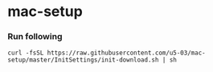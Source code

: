 # mac-setup

### Run following

```
curl -fsSL https://raw.githubusercontent.com/u5-03/mac-setup/master/InitSettings/init-download.sh | sh
```